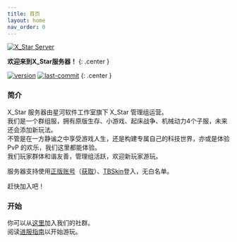 ```yaml
---
title: 首页
layout: home
nav_order: 0
---
```


[![X_Star Server](https://nmgimg.www.panguidc.com/2024/07/30/e0ae08dccfb8f654893ad6bcc2e2a004.md.png)](https://docs.tbedu.top)

 
**欢迎来到X_Star服务器！**
{: .center }

[![version](https://img.shields.io/github/v/release/TBedu/X_Star-Server-Docs?display_name=release)](https://github.com/TBedu/X_Star-Server-Docs/releases)
[![last-commit](https://img.shields.io/github/last-commit/TBedu/X_Star-Server-Docs)](https://github.com/TBedu/X_Star-Server-Docs)
{: .center }


### 简介
X_Star 服务器由星河软件工作室旗下 X_Star 管理组运营。  
我们是一个群组服，拥有原版生存、小游戏、起床战争、机械动力4个子服，未来还会添加新玩法。  
不管是在一方静谧之中享受游戏人生，还是构建专属自己的科技世界，亦或是体验 PvP 的欢乐，我们这里都能体验。  
我们玩家群体和谐友善，管理组活跃，欢迎新玩家游玩。   

服务器支持使用[正版账号](https://www.minecraft.net/)（[获取](https://www.minecraft.net/zh-hans/store/minecraft-deluxe-collection-pc)）、[TBSkin](https://skin.tbedu.top)登入，无白名单。   

赶快加入吧！

### 开始
你可以从[这里]({{site.baseurl}}/wiki/getting-started/join.html)加入我们的社群。  
阅读[进服指南]({{site.baseurl}}/wiki/getting-started/QuickPlay.html)以开始游玩。
